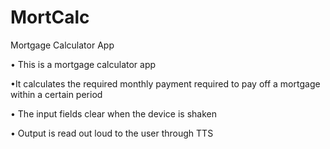 # MortCalc
Mortgage Calculator App

• This is a mortgage calculator app

•It calculates the required monthly payment required to pay off a mortgage within a certain period

• The input fields clear when the device is shaken

• Output is read out loud to the user through TTS
